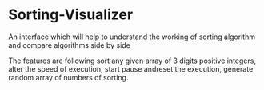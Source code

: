 # Sorting-Visualizer
An interface which will help to understand the working of sorting algorithm and compare algorithms side by side

The features are following sort any given array of 3 digits positive integers, alter the speed of execution, start pause andreset the execution, generate random array of numbers of sorting.
